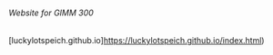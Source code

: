 ###### Website for GIMM 300

[luckylotspeich.github.io]https://luckylotspeich.github.io/index.html)
